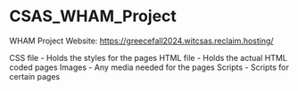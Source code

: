 # CSAS_WHAM_Project
WHAM Project 
Website: https://greecefall2024.witcsas.reclaim.hosting/

CSS file - Holds the styles for the pages
HTML file - Holds the actual HTML coded pages
Images - Any media needed for the pages
Scripts - Scripts for certain pages
